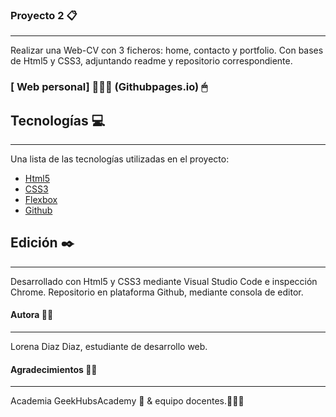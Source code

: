 ### Proyecto 2 📋 
***
Realizar una Web-CV con 3 ficheros: home, contacto y portfolio. Con bases de Html5 y CSS3, adjuntando readme y repositorio correspondiente.

### [ Web personal] 👩🏻‍💻 (Githubpages.io) 🖱
## Tecnologías 💻
***
Una lista de las tecnologías utilizadas en el proyecto:
* [Html5](https://developer.mozilla.org/es/docs/Glossary/HTML5) 
* [CSS3](https://developer.mozilla.org/es/docs/Web/CSS)
* [Flexbox](https://developer.mozilla.org/es/docs/Learn/CSS/CSS_layout/Flexbox)
* [Github](https://github.com/)
## Edición ✒️
***
Desarrollado con Html5 y CSS3 mediante Visual Studio Code e inspección Chrome. Repositorio en plataforma Github, mediante consola de editor.

#### Autora 👩🏻
***
Lorena Diaz Diaz, estudiante de desarrollo web.

#### Agradecimientos 🙏🏻
***
Academia GeekHubsAcademy 🏫 & equipo docentes.👨🏻‍🏫